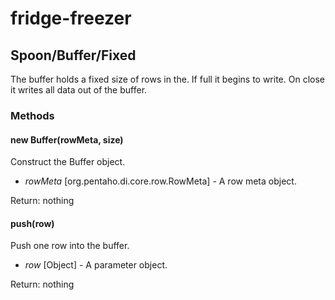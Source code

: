 # fridge-freezer

## Spoon/Buffer/Fixed

The buffer holds a fixed size of rows in the.
If full it begins to write.
On close it writes all data out of the buffer.

### Methods

#### new Buffer(rowMeta, size)

Construct the Buffer object.

* *rowMeta* [org.pentaho.di.core.row.RowMeta] - A row meta object.

Return: nothing

#### push(row)

Push one row into the buffer.

* *row* [Object] - A parameter object.

Return: nothing
